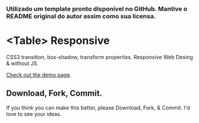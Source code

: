 <h3>Utilizado um template pronto disponível no GitHub. Mantive o README original do autor assim como sua licensa.</h3>

<h1>&lt;Table&gt; Responsive</h1>

<p>CSS3 transition, box-shadow, transform properties. Responsive Web Desing & without JS.</p>

<a href="http://codepen.io/PableraShow/pen/qdIsm" target="_blank">Check out the demo page</a>.

<!--h2>How it works</h2>
<p>Coming soon...</p-->

<!--
<p>We have a &lt;nav&gt; tag on the left of the screen with <code>position: fixed;</code>, a width and a fixed height.</p>
<p>Then we have a list with &lt;svg&gt; images and hidden links with <code>display: none;</code>, when we do a <code>:hover</code> over &lt;nav&gt; tag we added more <code>with</code> to the &lt;nav&gt; and a <code>display: block;</code> so that the links appear.</p>

<p>Finally, we have to write on the &lt;nav&gt; tag the CSS3 <code>transition</code> property:</p>
<pre>
nav{
  transition-delay: 0s;
  transition-duration: 0.4s;
  transition-property: all;
  transition-timing-function: line;
  }
</pre>

-->

<h2>Download, Fork, Commit.</h2>

<p>If you think you can make this better, please Download, Fork, & Commit. I'd love to see your ideas.</p>
